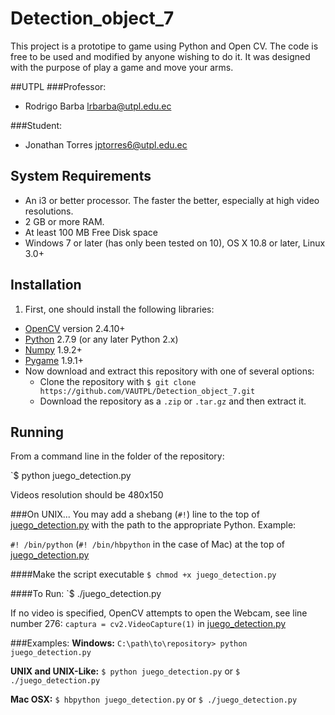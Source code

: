 Detection_object_7
===========
This project is a prototipe to game using Python and Open CV. The code is free to be used and modified by anyone wishing to do it. It was designed with the purpose of play a game and move your arms.

##UTPL
###Professor:
- Rodrigo Barba [lrbarba@utpl.edu.ec](lrbarba@utpl.edu.ec)

###Student:
- Jonathan Torres [jptorres6@utpl.edu.ec](mailto:jptorres6@utpl.edu.ec)

System Requirements
-------------------
* An i3 or better processor. The faster the better, especially at high video resolutions.
* 2 GB or more RAM.
* At least 100 MB Free Disk space
* Windows 7 or later (has only been tested on 10), OS X 10.8 or later, Linux 3.0+

Installation
------------
1. First, one should install the following libraries:
  - [OpenCV](http://opencv.org/) version 2.4.10+
  - [Python](https://www.python.org/) 2.7.9 (or any later Python 2.x)
  - [Numpy](http://www.numpy.org/) 1.9.2+
  - [Pygame](http://www.pygame.org/) 1.9.1+
- Now download and extract this repository with one of several options:
  - Clone the repository with `$ git clone https://github.com/VAUTPL/Detection_object_7.git`
  - Download the repository as a `.zip` or `.tar.gz` and then extract it.

Running
-------
From a command line in the folder of the repository:

`$ python juego_detection.py

Videos resolution should be 480x150

###On UNIX...
You may add a shebang (`#!`) line to the top of [juego_detection.py](juego_detection.py) with the path to the appropriate Python. Example:

`#! /bin/python` (`#! /bin/hbpython` in the case of Mac) at the top of [juego_detection.py](juego_detection.py)

####Make the script executable
`$ chmod +x juego_detection.py`

####To Run:
`$ ./juego_detection.py

If no video is specified, OpenCV attempts to open the Webcam, see line number 276:
`captura = cv2.VideoCapture(1)`
in [juego_detection.py](juego_detection.py)

###Examples:
**Windows:** `C:\path\to\repository> python juego_detection.py`

**UNIX and UNIX-Like:** `$ python juego_detection.py` or `$ ./juego_detection.py`

**Mac OSX:** `$ hbpython juego_detection.py` or `$ ./juego_detection.py`
